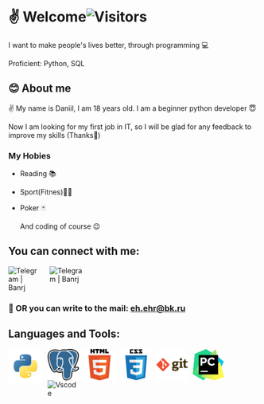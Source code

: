 # ✌️ Welcome![Visitors](https://visitor-badge.glitch.me/badge?page_id=enjirouz) 

I want to make people's lives better, through programming 💻

Proficient: Python, SQL
## 😊 About me 

✌️ My name is Daniil, I am 18 years old. I am a beginner python developer 😇

Now I am looking for my first job in IT, so I will be glad for any feedback to improve my skills (Thanks🙏)

### My Hobies
* Reading 📚
* Sport(Fitnes)🏋️‍♂️
* Poker 🃏

  And coding of course 😉

## You can connect with me:

[<img align="left" alt="Telegram | Banrj" width="63px" src="https://popravko.com/upload/medialibrary/b43/6f22qo661pg8ka2xe753geqr3tzh1yel.png" style="margin-right: 20px"/>][Telegram]
[<img align="left" alt="Telegram | Banrj" width="67px" src="https://flamenco.msk.ru/icons/vk.svg" />][Vk]

<br/>
<br/>
<br/>

### 📧 OR you can write to the mail: eh.ehr@bk.ru

## Languages and Tools:
<img align="left" alt="Python" width="69px" src="https://raw.githubusercontent.com/github/explore/80688e429a7d4ef2fca1e82350fe8e3517d3494d/topics/python/python.png" style="margin-right: 10px" />
<img align="left" alt="PostgreSQL" width="63px" src=  "https://raw.githubusercontent.com/github/explore/80688e429a7d4ef2fca1e82350fe8e3517d3494d/topics/postgresql/postgresql.png " style="margin-right: 10px" />
<img align="left" alt="HTML5" width="63px" src="https://raw.githubusercontent.com/github/explore/80688e429a7d4ef2fca1e82350fe8e3517d3494d/topics/html/html.png" style="margin-right: 10px"/>
<img align="left" alt="CSS3" width="63px" src="https://raw.githubusercontent.com/github/explore/80688e429a7d4ef2fca1e82350fe8e3517d3494d/topics/css/css.png"  style="margin-right: 10px"/>
<img align="left" alt="GIT" width="63px" src="https://raw.githubusercontent.com/github/explore/80688e429a7d4ef2fca1e82350fe8e3517d3494d/topics/git/git.png"  style="margin-right: 10px"/>
<img align="left" alt="Pycharm" width="63px" src="https://raw.githubusercontent.com/github/explore/d8574c7bce27faa27fb879bca56dfe351ee66efd/topics/pycharm/pycharm.png"  style="margin-right: 10px"/>
<img align="left" alt="Vscode" width="63px" src="https://avatars.githubusercontent.com/u/62039782?v=4"  style="margin-right: 10px"/>


[Telegram]: https://t.me/Banrj_22
[Vk]: https://vk.com/id739284838

